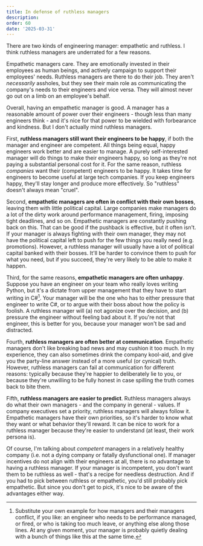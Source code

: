 ```yaml
---
title: In defense of ruthless managers
description: 
order: 60
date: '2025-03-31'
---
```


There are two kinds of engineering manager: empathetic and ruthless. I think ruthless managers are underrated for a few reasons.

Empathetic managers care. They are emotionally invested in their employees as human beings, and actively campaign to support their employees' needs. Ruthless managers are there to do their job. They aren't _necessarily_ assholes, but they see their main role as communicating the company's needs to their engineers and vice versa. They will almost never go out on a limb on an employee's behalf.

Overall, having an empathetic manager is good. A manager has a reasonable amount of power over their engineers - though less than many engineers think - and it's nice for that power to be wielded with forbearance and kindness. But I don't actually mind ruthless managers. 

First, **ruthless managers still want their engineers to be happy**, if both the manager and engineer are competent. All things being equal, happy engineers work better and are easier to manage. A purely self-interested manager will do things to make their engineers happy, so long as they're not paying a substantial personal cost for it. For the same reason, ruthless _companies_ want their (competent) engineers to be happy. It takes time for engineers to become useful at large tech companies. If you keep engineers happy, they'll stay longer and produce more effectively. So "ruthless" doesn't always mean "cruel".

Second, **empathetic managers are often in conflict with their own bosses**, leaving them with little political capital. Large companies make managers do a lot of the dirty work around performance management, firing, imposing tight deadlines, and so on. Empathetic managers are constantly pushing back on this. That can be good if the pushback is effective, but it often isn't. If your manager is always fighting with their own manager, they may not have the political capital left to push for the few things you really need (e.g. promotions). However, a ruthless manager will usually have a lot of political capital banked with their bosses. It'll be harder to convince them to push for what you need, but if you succeed, they're very likely to be able to make it happen.

Third, for the same reasons, **empathetic managers are often unhappy**. Suppose you have an engineer on your team who really loves writing Python, but it's a dictate from upper management that they have to start writing in C#[^1]. Your manager will be the one who has to either pressure that engineer to write C#, or to argue with their boss about how the policy is foolish. A ruthless manager will (a) not agonize over the decision, and (b) pressure the engineer without feeling bad about it. If you're not that engineer, this is better for you, because your manager won't be sad and distracted.

Fourth, **ruthless managers are often better at communication**. Empathetic managers don't like breaking bad news and may cushion it too much. In my experience, they can also sometimes drink the company kool-aid, and give you the party-line answer instead of a more useful (or cynical) truth. However, ruthless managers can fail at communication for different reasons: typically because they're happier to deliberately lie to you, or because they're unwilling to be fully honest in case spilling the truth comes back to bite them.

Fifth, **ruthless managers are easier to predict**. Ruthless managers always do what their own managers - and the company in general - values. If company executives set a priority, ruthless managers will always follow it. Empathetic managers have their own priorities, so it's harder to know what they want or what behavior they'll reward. It can be nice to work for a ruthless manager because they're easier to understand (at least, their work persona is).

Of course, I'm talking about _competent_ managers in a relatively healthy company (i.e. not a dying company or fatally dysfunctional one). If manager incentives do not align with their engineers at all, there is no advantage to having a ruthless manager. If your manager is incompetent, you don't want them to be ruthless as well - that's a recipe for needless destruction. And if you had to pick between ruthless or empathetic, you'd still probably pick empathetic. But since you don't get to pick, it's nice to be aware of the advantages either way.


[^1]: Substitute your own example for how managers and their managers conflict, if you like: an engineer who needs to be performance managed, or fired, or who is taking too much leave, or anything else along those lines. At any given moment, your manager is probably quietly dealing with a bunch of things like this at the same time.
